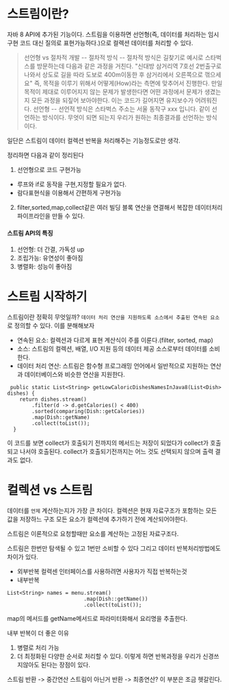 # 스트림이란?
자바 8 API에 추가된 기능이다. 스트림을 이용하면 선언형(즉, 데이터를 처리하는 임시 구현 코드 대신 질의로 표현가능하다.)으로 컬렉션 데이터를 처리할 수 있다.

> 선언형 vs 절차적 개발
--
절차적 방식
--
절차적 방식은 길찾기로 예시로 스타벅스를 방문하는데 다음과 같은 과정을 거친다.
"신대방 삼거리역 7호선 2번출구로 나와서 상도로 길을 따라 도보로 400m이동한 후 삼거리에서 오른쪽으로 꺾으세요" 
즉, 목적을 이루기 위해서 어떻게(How)라는 측면에 맞추어서 진행한다.
만일 목적이 제대로 이루어지지 않는 문제가 발생한다면 어떤 과정에서 문제가 생겼는지 모든 과정을 되짚어 보아야한다. 이는 코드가 길어지면 유지보수가 어려워진다.
선언형
--
선언적 방식은 스타벅스 주소는 서울 동작구 xxx 입니다. 같이 선언하는 방식이다. 무엇이 되면 되는지 우리가 원하는 최종결과를 선언하는 방식이다. 

일단은 스트림이 데이터 컬렉션 반복을 처리해주는 기능정도로만 생각.

정리하면 다음과 같이 정리된다

1. 선언형으로 코드 구현가능
- 루프와 if로 동작을 구현,지정할 필요가 없다.
- 람다표현식을 이용해서 간편하게 구현가능
2. filter,sorted,map,collect같은 여러 빌딩 블록 연산을 연결해서 복잡한 데이터처리 파이프라인을 만들 수 있다.


#### 스트림 API의 특징
1. 선언형: 더 간결, 가독성 up
2. 조립가능: 유연성이 좋아짐
3. 병렬화: 성능이 좋아짐


# 스트림 시작하기

스트림이란 정확히 무엇일까?
`데이터 처리 연산을 지원하도록 소스에서 추출된 연속된 요소`로 정의할 수 있다.
이를 분해해보자

- 연속된 요소: 컬렉션과 다르게 표현 계산식이 주를 이룬다.(filter, sorted, map)
- 소스: 스트림의 컬렉션, 배열, I/O 지원 등의 데이터 제공 소스로부터 데이터를 소비한다.
- 데이터 처리 연산: 스트림은 함수형 프로그래밍 언어에서 일반적으로 지원하는 연산과 데이터베이스와 비슷한 연산을 지원한다.


```
 public static List<String> getLowCaloricDishesNamesInJava8(List<Dish> dishes) {
    return dishes.stream()
        .filter(d -> d.getCalories() < 400)
        .sorted(comparing(Dish::getCalories))
        .map(Dish::getName)
        .collect(toList());
  }
```
이 코드를 보면 collect가 호출되기 전까지의 메서드는 저장이 되었다가 collect가 호출되고 나서야 호출된다.
collect가 호출되기전까지는 어느 것도 선택되지 않으며 출력 결과도 없다.


# 컬렉션 vs 스트림
데이터를 `언제` 계산하는지가 가장 큰 차이다.
컬렉션은 현재 자료구조가 포함하는 모든 값을 저장하느 구조
모든 요소가 컬렉션에 추가하기 전에 계산되어야한다.

스트림은 이론적으로 요청할때만 요소를 계산하는 고정된 자료구조다.

스트림은 한번만 탐색될 수 있고 1번만 소비할 수 있다
그리고 데이터 반복처리방법에도 차이가 있다.


- 외부반복
컬력센 인터페이스를 사용하려면 사용자가 직접 반복하는것
- 내부반복
```
List<String> names = menu.stream()
						 .map(Dish::getName())
                         .collect(toList());
```
map의 메서드를 getName메서드로 파라미터화해서 요리명을 추출한다.

내부 반복이 더 좋은 이유
1. 병렬로 처리 가능
2. 더 최정화된 다양한 순서로 처리할 수 있다.
이렇게 하면 반복과정을 우리가 신경쓰지않아도 된다는 장점이 있다.

스트림 반환 -> 중간연산
스트림이 아닌거 반환 -> 최종연산?
이 부분은 조금 헷갈린다.

